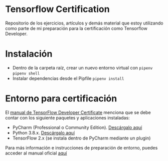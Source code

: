 # Tensorflow Certification
Repositorio de los ejercicios, artículos y demás material que estoy utilizando como parte de mi preparación para la certificación como Tensorflow Developer.

# Instalación
- Dentro de la carpeta raíz, crear un nuevo entorno virtual con `pipenv`
```pipenv shell```
- Instalar dependencias desde el Pipfile
```pipenv install```

# Entorno para certificación
El [manual de TensorFlow Developer Certificate](https://www.tensorflow.org/extras/cert/TF_Certificate_Candidate_Handbook.pdf) menciona que se debe contar con los siguiente paquetes y aplicaciones instaladas:

- PyCharm (Professional o Community Edition). [Descárgalo aquí](https://www.jetbrains.com/pycharm/download/)
- Python 3.8.x. [Descárgalo aquí](https://www.python.org/downloads/release/python-380)
- TensorFlow 2.x (se instala dentro de PyCharm mediante un plugin)

Para más información e instrucciones de preparación de entorno, puedes acceder al manual oficial [aquí](https://www.tensorflow.org/extras/cert/Setting_Up_TF_Developer_Certificate_Exam.pdf)
